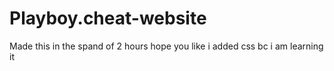 # Playboy.cheat-website
Made this in the spand of 2 hours hope you like i added css bc i am learning it 
